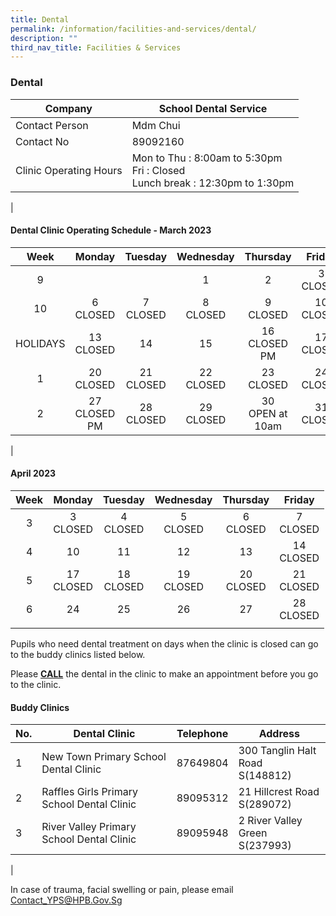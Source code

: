 ```yaml
---
title: Dental
permalink: /information/facilities-and-services/dental/
description: ""
third_nav_title: Facilities & Services
---
```

### **Dental**

| Company | School Dental Service |
|---|---|
| Contact Person | Mdm Chui |
| Contact No | 89092160 |
| Clinic Operating Hours  | Mon to Thu : 8:00am to 5:30pm<br>Fri : Closed <br>Lunch break : 12:30pm to 1:30pm|
|

#### **Dental Clinic Operating Schedule - March 2023**


| <center>Week | <center>Monday | <center>Tuesday | <center>Wednesday | <center>Thursday | <center>Friday |
|:---:|---|---|---|---|---|
| <center> 9 |<center><br>  | <center><br> | <center>1<br> |<center>2<br>  |<center>3<br>CLOSED| 
| <center>10 | <center>6<br>CLOSED  | <center>7<br>CLOSED  | <center>8<br>CLOSED | <center>9<br>CLOSED  | <center>10<br>CLOSED  |
| <center>HOLIDAYS | <center>13<br>CLOSED | <center> 14<br>  | <center>15<br> | <center>16<br>CLOSED PM | <center>17<br>CLOSED|
| <center> 1 |  <center>20<br>CLOSED | <center> 21<br>CLOSED | <center> 22<br>CLOSED |  <center> 23<br>CLOSED | <center> 24<br>CLOSED |
| <center> 2|  <center>27<br>CLOSED PM | <center>28 <br>CLOSED |   <center>29 <br>CLOSED |<center>30 <br> OPEN at 10am|<center>31 <br>CLOSED |  
|

#### **April 2023**

| <center>Week | <center>Monday | <center>Tuesday | <center>Wednesday | <center>Thursday | <center>Friday |
|:---:|---|---|---|---|---|
| <center> 3|<center>3<br>CLOSED  | <center>4<br>CLOSED | <center>5<br>CLOSED |<center>6<br>CLOSED  |<center>7<br>CLOSED| 
| <center>4 | <center>10<br>  | <center>11<br>  | <center>12<br> | <center>13<br> | <center>14<br>CLOSED  |
| <center> 5 |  <center>17<br>CLOSED | <center> 18<br>CLOSED | <center> 19<br>CLOSED |  <center> 20<br>CLOSED | <center> 21<br>CLOSED |
| <center> 6|  <center>24<br> | <center>25 <br> | <center>26 <br>|<center>27 <br> |<center>28 <br>CLOSED |
||

Pupils who need dental treatment on days when the clinic is closed can go to the buddy clinics listed below.

Please <b><u>CALL</u></b> the dental in the clinic to make an appointment before you go to the clinic.


#### **Buddy Clinics**

| No. | Dental Clinic | Telephone | Address |
|---|---|:---:|---|
| 1 | New Town Primary School Dental Clinic |  87649804 | 300 Tanglin Halt Road<br>S(148812)|
| 2 | Raffles Girls Primary School Dental Clinic |  89095312 | 21 Hillcrest Road<br>S(289072) |
| 3 | River Valley Primary School Dental Clinic |  89095948 | 2 River Valley Green<br>S(237993) |
|

In case of trauma, facial swelling or pain, please email Contact_YPS@HPB.Gov.Sg